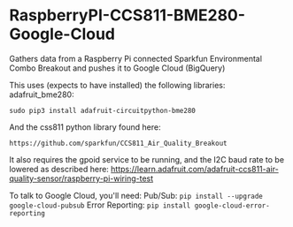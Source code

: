 # RaspberryPI-CCS811-BME280-Google-Cloud
Gathers data from a Raspberry Pi connected Sparkfun Environmental Combo Breakout and pushes it to Google Cloud (BigQuery)

This uses (expects to have installed) the following libraries:
adafruit_bme280:

```sudo pip3 install adafruit-circuitpython-bme280```

And the css811 python library found here:

```https://github.com/sparkfun/CCS811_Air_Quality_Breakout```

It also requires the gpoid service to be running, and the I2C baud rate to be lowered as described here:
https://learn.adafruit.com/adafruit-ccs811-air-quality-sensor/raspberry-pi-wiring-test

To talk to Google Cloud, you'll need:
Pub/Sub: ```pip install --upgrade google-cloud-pubsub```
Error Reporting: ```pip install google-cloud-error-reporting```


